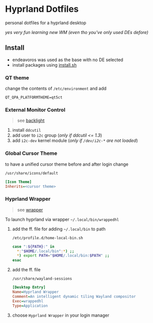 # Hyprland Dotfiles
personal dotfiles for a hyprland desktop

*yes very fun learning new WM (even tho you've only used DEs defore)*

## Install

- endeavoros was used as the base with no DE selected
- install packages using [install.sh](./install.sh)

### QT theme
change the contents of `/etc/environment` and add
```
QT_QPA_PLATFORMTHEME=qt5ct
```

### External Monitor Control
> see [backlight](https://wiki.archlinux.org/title/Backlight#External_monitors)

1. install `ddcutil`
2. add user to `i2c` group (*only if ddcutil <= 1.3*)
3. add `i2c-dev` kernel module (*only if `/dev/i2c-*` are not loaded*)

### Global Cursor Theme
to have a unified cursor theme before and after login change 

`/usr/share/icons/default`
```ini
[Icon Theme]
Inherits=<cursor theme>
```

### Hyprland Wrapper
> see [wrapper](https://wiki.hyprland.org/Getting-Started/Quick-start/#wrapping-the-launcher-recommended)

To launch hyprland via wrapper `~/.local/bin/wrappedhl` 

1. add the ff. file for adding `~/.local/bin` to path

    `/etc/profile.d/home-local-bin.sh`
    ```sh
    case ":${PATH}:" in
      *:"$HOME/.local/bin":*) ;;
      *) export PATH="$HOME/.local/bin:$PATH" ;;
    esac
    ```

2. add the ff. file

    `/usr/share/wayland-sessions`
    ```ini
    [Desktop Entry]
    Name=Hyprland Wrapper
    Comment=An intelligent dynamic tiling Wayland compositor
    Exec=wrappedhl
    Type=Application
    ```
3. choose `Hyprland Wrapper` in your login manager